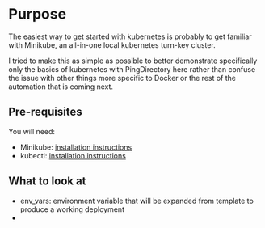 # Purpose
The easiest way to get started with kubernetes is probably to get familiar with Minikube, an all-in-one local kubernetes turn-key cluster.

I tried to make this as simple as possible to better demonstrate specifically only the basics of kubernetes with PingDirectory here rather than confuse the issue with other things more specific to Docker or the rest of the automation that is coming next.

## Pre-requisites
You will need:
- Minikube: [installation instructions](https://kubernetes.io/docs/tasks/tools/install-minikube/)
- kubectl: [installation instructions](https://kubernetes.io/docs/tasks/tools/install-kubectl/)

## What to look at
- env_vars: environment variable that will be expanded from template to produce a working deployment
- 
